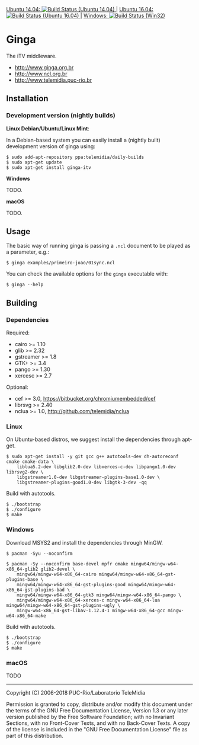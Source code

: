 <a href="https://semaphoreci.com/telemidia/ginga">
  Ubuntu 14.04: <img src="https://semaphoreci.com/api/v1/projects/067d8fed-5ecc-4408-b10a-20e615756bf2/1327970/shields_badge.svg" alt="Build Status (Ubuntu 14.04)" title="Build Status (Ubuntu 14.04)">
</a> |
<a href="https://travis-ci.org/TeleMidia/ginga/builds">
  Ubuntu 16.04: <img src="https://travis-ci.org/TeleMidia/ginga.svg?branch=master" alt="Build Status (Ubuntu 16.04)" title="Build Status (Ubuntu 16.04)">
</a> |
<a href="https://ci.appveyor.com/project/robertogerson/ginga">
  Windows: <img src="https://ci.appveyor.com/api/projects/status/1j9m853yd87o4691?svg=true" alt="Build Status (Win32)" title="Build Status (Win32)">
</a>

# Ginga

The iTV middleware.

  * http://www.ginga.org.br
  * http://www.ncl.org.br
  * http://www.telemidia.puc-rio.br

## Installation

### Development version (nightly builds)

**Linux Debian/Ubuntu/Linux Mint**:

In a Debian-based system you can easily install a (nightly built) development
version of ginga using:

    $ sudo add-apt-repository ppa:telemidia/daily-builds
    $ sudo apt-get update
    $ sudo apt-get install ginga-itv

**Windows**

TODO.

**macOS**

TODO.

## Usage

The basic way of running ginga is passing a `.ncl` document to be played as a
parameter, e.g.:

    $ ginga examples/primeiro-joao/01sync.ncl

You can check the available options for the `ginga` executable with:

    $ ginga --help

## Building

### Dependencies

Required:

  * cairo >= 1.10
  * glib >= 2.32
  * gstreamer >= 1.8
  * GTK+ >= 3.4
  * pango >= 1.30
  * xercesc >= 2.7

Optional:

  * cef >= 3.0, https://bitbucket.org/chromiumembedded/cef
  * librsvg >= 2.40
  * nclua >= 1.0, http://github.com/telemidia/nclua

### Linux

On Ubuntu-based distros, we suggest install the dependencies through apt-get.

    $ sudo apt-get install -y git gcc g++ autotools-dev dh-autoreconf cmake cmake-data \
        liblua5.2-dev libglib2.0-dev libxerces-c-dev libpango1.0-dev librsvg2-dev \
        libgstreamer1.0-dev libgstreamer-plugins-base1.0-dev \
        libgstreamer-plugins-good1.0-dev libgtk-3-dev -qq
<!--
**autotools**-->
Build with autotools.

    $ ./bootstrap
    $ ./configure
    $ make

<!-- To build with cef (chromium embedded framework) support change the
above configure step to:

    $ ./configure --with-cef=${CEF_ROOT}

**cmake**

    $ mkdir _build && cd _build
    $ cmake ../build-cmake
    $ make

When using cmake, nclua and chromium embedded will be automatically
downloaded and built. -->

### Windows

<!-- **msys2 and mingw** -->

Download MSYS2 and install the dependencies through MinGW.

    $ pacman -Syu --noconfirm

    $ pacman -Sy --noconfirm base-devel mpfr cmake mingw64/mingw-w64-x86_64-glib2 glib2-devel \
        mingw64/mingw-w64-x86_64-cairo mingw64/mingw-w64-x86_64-gst-plugins-base \
        mingw64/mingw-w64-x86_64-gst-plugins-good mingw64/mingw-w64-x86_64-gst-plugins-bad \
        mingw64/mingw-w64-x86_64-gtk3 mingw64/mingw-w64-x86_64-pango \
        mingw64/mingw-w64-x86_64-xerces-c mingw-w64-x86_64-lua mingw64/mingw-w64-x86_64-gst-plugins-ugly \
        mingw-w64-x86_64-gst-libav-1.12.4-1 mingw-w64-x86_64-gcc mingw-w64-x86_64-make

Build with autotools.

    $ ./bootstrap
    $ ./configure
    $ make

### macOS

TODO


---
Copyright (C) 2006-2018 PUC-Rio/Laboratorio TeleMidia

Permission is granted to copy, distribute and/or modify this document under
the terms of the GNU Free Documentation License, Version 1.3 or any later
version published by the Free Software Foundation; with no Invariant
Sections, with no Front-Cover Texts, and with no Back-Cover Texts. A copy of
the license is included in the "GNU Free Documentation License" file as part
of this distribution.
